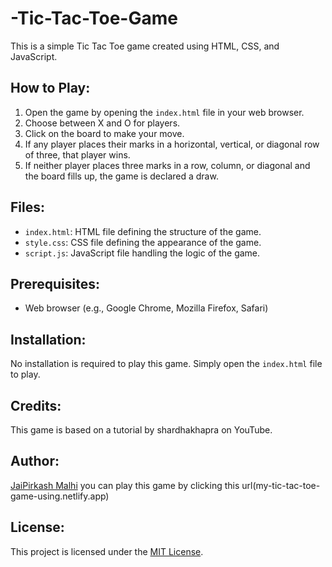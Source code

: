 # -Tic-Tac-Toe-Game
This is a simple Tic Tac Toe game created using HTML, CSS, and JavaScript.

## How to Play:

1. Open the game by opening the `index.html` file in your web browser.
2. Choose between X and O for players.
3. Click on the board to make your move.
4. If any player places their marks in a horizontal, vertical, or diagonal row of three, that player wins.
5. If neither player places three marks in a row, column, or diagonal and the board fills up, the game is declared a draw.

## Files:

- `index.html`: HTML file defining the structure of the game.
- `style.css`: CSS file defining the appearance of the game.
- `script.js`: JavaScript file handling the logic of the game.

## Prerequisites:

- Web browser (e.g., Google Chrome, Mozilla Firefox, Safari)

## Installation:

No installation is required to play this game. Simply open the `index.html` file to play.

## Credits:

This game is based on a tutorial by shardhakhapra on YouTube.

## Author:

[JaiPirkash Malhi](https://github.com/jaipirkash)
you can play this game by clicking this url(my-tic-tac-toe-game-using.netlify.app)

## License:

This project is licensed under the [MIT License](LICENSE).

